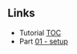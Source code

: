 
## Links ##

* Tutorial [TOC](http://trystans.blogspot.com/2016/01/roguelike-tutorial-00-table-of-contents.html?m=1)
* Part [01 - setup](http://trystans.blogspot.com.br/2011/08/roguelike-tutorial-01-java-eclipse.html)

